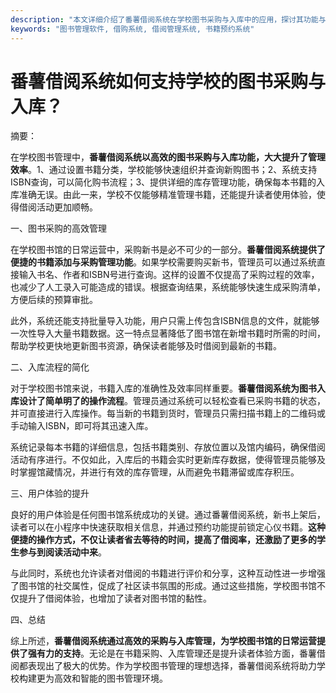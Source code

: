 ```yaml
---
description: "本文详细介绍了番薯借阅系统在学校图书采购与入库中的应用，探讨其功能与优势。"
keywords: "图书管理软件, 借购系统, 借阅管理系统, 书籍预约系统"
---
```

# 番薯借阅系统如何支持学校的图书采购与入库？

摘要：

在学校图书管理中，**番薯借阅系统以高效的图书采购与入库功能，大大提升了管理效率**。1、通过设置书籍分类，学校能够快速组织并查询新购图书；2、系统支持ISBN查询，可以简化购书流程；3、提供详细的库存管理功能，确保每本书籍的入库准确无误。由此一来，学校不仅能够精准管理书籍，还能提升读者使用体验，使得借阅活动更加顺畅。

一、图书采购的高效管理

在学校图书馆的日常运营中，采购新书是必不可少的一部分。**番薯借阅系统提供了便捷的书籍添加与采购管理功能**。如果学校需要购买新书，管理员可以通过系统直接输入书名、作者和ISBN号进行查询。这样的设置不仅提高了采购过程的效率，也减少了人工录入可能造成的错误。根据查询结果，系统能够快速生成采购清单，方便后续的预算审批。

此外，系统还能支持批量导入功能，用户只需上传包含ISBN信息的文件，就能够一次性导入大量书籍数据。这一特点显著降低了图书馆在新增书籍时所需的时间，帮助学校更快地更新图书资源，确保读者能够及时借阅到最新的书籍。

二、入库流程的简化

对于学校图书馆来说，书籍入库的准确性及效率同样重要。**番薯借阅系统为图书入库设计了简单明了的操作流程**。管理员通过系统可以轻松查看已采购书籍的状态，并可直接进行入库操作。每当新的书籍到货时，管理员只需扫描书籍上的二维码或手动输入ISBN，即可将其迅速入库。

系统记录每本书籍的详细信息，包括书籍类别、存放位置以及馆内编码，确保借阅活动有序进行。不仅如此，入库后的书籍会实时更新库存数据，使得管理员能够及时掌握馆藏情况，并进行有效的库存管理，从而避免书籍滞留或库存积压。

三、用户体验的提升

良好的用户体验是任何图书馆系统成功的关键。通过番薯借阅系统，新书上架后，读者可以在小程序中快速获取相关信息，并通过预约功能提前锁定心仪书籍。**这种便捷的操作方式，不仅让读者省去等待的时间，提高了借阅率，还激励了更多的学生参与到阅读活动中来**。

与此同时，系统也允许读者对借阅的书籍进行评价和分享，这种互动性进一步增强了图书馆的社交属性，促成了社区读书氛围的形成。通过这些措施，学校图书馆不仅提升了借阅体验，也增加了读者对图书馆的黏性。

四、总结

综上所述，**番薯借阅系统通过高效的采购与入库管理，为学校图书馆的日常运营提供了强有力的支持**。无论是在书籍采购、入库管理还是提升读者体验方面，番薯借阅都表现出了极大的优势。作为学校图书管理的理想选择，番薯借阅系统将助力学校构建更为高效和智能的图书管理环境。
